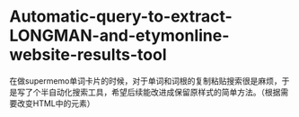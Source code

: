 # Automatic-query-to-extract-LONGMAN-and-etymonline-website-results-tool
在做supermemo单词卡片的时候，对于单词和词根的复制粘贴搜索很是麻烦，于是写了个半自动化搜索工具，希望后续能改进成保留原样式的简单方法。（根据需要改变HTML中的元素）
